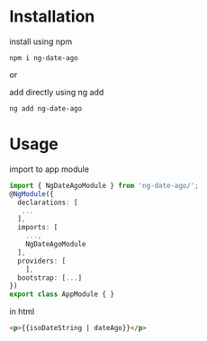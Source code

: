 # Installation

install using npm

```
npm i ng-date-ago
```

or

add directly using ng add

```
ng add ng-date-ago
```

# Usage

import to app module

```typescript
import { NgDateAgoModule } from 'ng-date-ago/';
@NgModule({
  declarations: [
   ...
  ],
  imports: [
    ...,
    NgDateAgoModule
  ],
  providers: [
    ],
  bootstrap: [...]
})
export class AppModule { }
```

in html

```html
<p>{{isoDateString | dateAgo}}</p>
```
